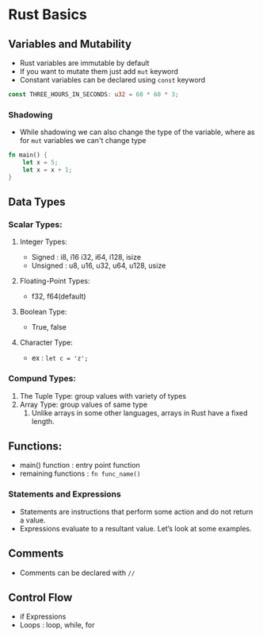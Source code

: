 # Rust Basics

## Variables and Mutability

- Rust variables are immutable by default
- If you want to mutate them just add `mut` keyword
- Constant variables can be declared using `const` keyword

```rust
const THREE_HOURS_IN_SECONDS: u32 = 60 * 60 * 3;
```
### Shadowing
- While shadowing we can also change the type of the variable, where as for `mut` variables we can't change type

```rust
fn main() {
    let x = 5;
    let x = x + 1;
}
```

## Data Types 

### Scalar Types:

1. Integer Types:
   - Signed : i8, i16 i32, i64, i128, isize
   - Unsigned : u8, u16, u32, u64, u128, usize
  
2. Floating-Point Types:
   - f32, f64(default)
  
3. Boolean Type:
   - True, false
  
4. Character Type:
   - ex : `let c = 'z';`
  
### Compund Types: 
1. The Tuple Type: group values with variety of types
2. Array Type: group values of same type
   1. Unlike arrays in some other languages, arrays in Rust have a fixed length.

## Functions:
- main() function : entry point function
- remaining functions : `fn func_name()` 

### Statements and Expressions

- Statements are instructions that perform some action and do not return a value.
- Expressions evaluate to a resultant value. Let’s look at some examples.


## Comments
- Comments can be declared with `//`

## Control Flow 
- if Expressions
- Loops : loop, while, for
  

